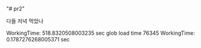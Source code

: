 "# pr2" 


다들 저녁 먹었나

WorkingTime: 518.8320508003235 sec
glob load time
76345
WorkingTime: 0.1787276268005371 sec